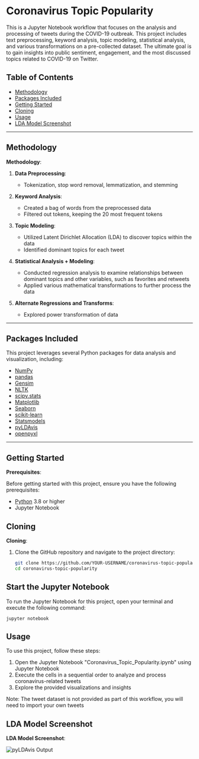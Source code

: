 # Coronavirus Topic Popularity

This is a Jupyter Notebook workflow that focuses on the analysis and processing of tweets during the COVID-19 outbreak. This project includes text preprocessing, keyword analysis, topic modeling, statistical analysis, and various transformations on a pre-collected dataset. The ultimate goal is to gain insights into public sentiment, engagement, and the most discussed topics related to COVID-19 on Twitter.

## Table of Contents

- [Methodology](#methodology)
- [Packages Included](#packages-included)
- [Getting Started](#getting-started)
- [Cloning](#cloning)
- [Usage](#usage)
- [LDA Model Screenshot](#lda-model-screenshot)

---

## Methodology

**Methodology**:

1. **Data Preprocessing**:
   - Tokenization, stop word removal, lemmatization, and stemming

2. **Keyword Analysis**:
   - Created a bag of words from the preprocessed data
   - Filtered out tokens, keeping the 20 most frequent tokens

3. **Topic Modeling**:
   - Utilized Latent Dirichlet Allocation (LDA) to discover topics within the data
   - Identified dominant topics for each tweet

4. **Statistical Analysis + Modeling**:
   - Conducted regression analysis to examine relationships between dominant topics and other variables, such as favorites and retweets
   - Applied various mathematical transformations to further process the data

5. **Alternate Regressions and Transforms**:
   - Explored power transformation of data

---

## Packages Included

This project leverages several Python packages for data analysis and visualization, including:

- [NumPy](https://numpy.org/)
- [pandas](https://pandas.pydata.org/)
- [Gensim](https://radimrehurek.com/gensim/)
- [NLTK](https://www.nltk.org/)
- [scipy.stats](https://docs.scipy.org/doc/scipy/reference/stats.html)
- [Matplotlib](https://matplotlib.org/)
- [Seaborn](https://seaborn.pydata.org/)
- [scikit-learn](https://scikit-learn.org/)
- [Statsmodels](https://www.statsmodels.org/stable/index.html)
- [pyLDAvis](https://github.com/bmabey/pyLDAvis)
- [openpyxl](https://openpyxl.readthedocs.io/en/stable/)

---

## Getting Started

**Prerequisites**:

Before getting started with this project, ensure you have the following prerequisites:

- [Python](https://www.python.org/) 3.8 or higher
- Jupyter Notebook

## Cloning

**Cloning**:

1. Clone the GitHub repository and navigate to the project directory:

   ```bash
   git clone https://github.com/YOUR-USERNAME/coronavirus-topic-popularity.git
   cd coronavirus-topic-popularity

 ## Start the Jupyter Notebook

   To run the Jupyter Notebook for this project, open your terminal and execute the following command:
   
    jupyter notebook
   
 ## Usage
   
   To use this project, follow these steps:
   
   1. Open the Jupyter Notebook "Coronavirus_Topic_Popularity.ipynb" using Jupyter Notebook
   2. Execute the cells in a sequential order to analyze and process coronavirus-related tweets
   3. Explore the provided visualizations and insights

   Note: The tweet dataset is not provided as part of this workflow, you will need to import your own tweets

## LDA Model Screenshot

**LDA Model Screenshot**:

![pyLDAvis Output](./LDAmodel.png)
